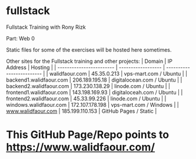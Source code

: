 # fullstack
Fullstack Training with Rony Rizk

Part: Web 0

Static files for some of the exercises will be hosted here sometimes.

Other sites for the Fullstack training and other projects:
| Domain                   | IP Address         | Hosting                   |
| ------------------------ | ------------------ | ------------------------- |
| walidfaour.com           | 45.35.0.213        | vps-mart.com / Ubuntu     |
| backend1.walidfaour.com  | 206.189.195.18     | digitalocean.com / Ubuntu |
| backend2.walidfaour.com  | 173.230.138.29     | linode.com / Ubuntu       |
| frontend1.walidfaour.com | 143.198.169.93     | digitaloceah.com / Ubuntu |
| frontend2.walidfaour.com | 45.33.99.226       | linode.com / Ubuntu       |
| windows.walidfaour.com   | 172.107.178.198    | vps-mart.com / Windows    |
| www.walidfaour.com       | 185.199.110.153    | GitHub Pages / Static     |

# This GitHub Page/Repo points to https://www.walidfaour.com/
